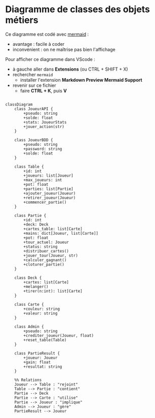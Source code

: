 
# Diagramme de classes des objets métiers

Ce diagramme est codé avec [mermaid](https://mermaid.js.org/syntax/classDiagram.html) :

* avantage : facile à coder
* inconvénient : on ne maîtrise pas bien l'affichage

Pour afficher ce diagramme dans VScode :

* à gauche aller dans **Extensions** (ou CTRL + SHIFT + X)
* rechercher `mermaid`
  * installer l'extension **Markdown Preview Mermaid Support**
* revenir sur ce fichier
  * faire **CTRL + K**, puis **V**

```mermaid

classDiagram
    class JoueurAPI {
        +pseudo: string
        +solde: float
        +stats: JoueurStats
        +jouer_action(str)
    }

    class JoueurBDD {
        +pseudo: string
        +password: string
        +solde: float
    }

    class Table {
        +id: int
        +joueurs: list[Joueur]
        +max_joueurs: int
        +pot: float
        +parties: list[Partie]
        +ajouter_joueur(Joueur)
        +retirer_joueur(Joueur)
        +commencer_partie()
    }

    class Partie {
        +id: int
        +deck: Deck
        +cartes_table: list[Carte]
        +mains: dict[Joueur, list[Carte]]
        +pot: float
        +tour_actuel: Joueur
        +status: string
        +distribuer_cartes()
        +jouer_tour(Joueur, str)
        +calculer_gagnant()
        +cloturer_partie()
    }

    class Deck {
        +cartes: list[Carte]
        +melanger()
        +tirer(n:int): list[Carte]
    }

    class Carte {
        +couleur: string
        +valeur: string
    }

    class Admin {
        +pseudo: string
        +crediter_joueur(Joueur, float)
        +reset_table(Table)
    }

    class PartieResult {
        +joueur: Joueur
        +gain: float
        +resultat: string
    }

    %% Relations
    Joueur --> Table : "rejoint"
    Table --> Partie : "contient"
    Partie --> Deck
    Partie --> Carte : "utilise"
    Partie --> Joueur : "implique"
    Admin --> Joueur : "gère"
    PartieResult --> Joueur

```
